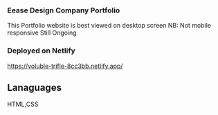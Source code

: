 ### Eease Design Company Portfolio ###
This Portfolio website is best viewed on desktop screen
NB: Not mobile responsive
Still Ongoing

### Deployed on Netlify ###
https://voluble-trifle-8cc3bb.netlify.app/

## Lanaguages ##
HTML,CSS
